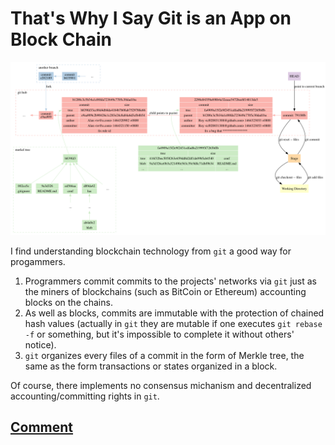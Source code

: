# That's Why I Say Git is an App on Block Chain

![git.png](git-chain.png)

I find understanding blockchain technology from `git` a good way for progammers.

1. Programmers commit commits to the projects' networks via `git` just as the miners of blockchains (such as BitCoin or Ethereum) accounting blocks on the chains.
2. As well as blocks, commits are immutable with the protection of chained hash values (actually in `git` they are mutable if one executes `git rebase -f` or something, but it's impossible to complete it without others' notice).
3. `git` organizes every files of a commit in the form of Merkle tree, the same as the form transactions or states organized in a block.

Of course, there implements no consensus michanism and decentralized accounting/committing rights in `git`.

## [Comment](https://github.com/cf020031308/cf020031308.github.io/issues/11)
